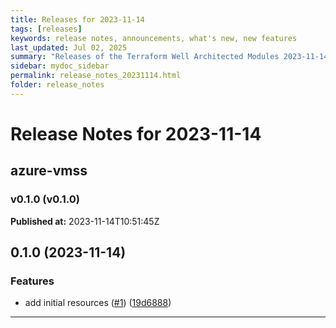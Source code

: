 ```yaml
---
title: Releases for 2023-11-14
tags: [releases]
keywords: release notes, announcements, what's new, new features
last_updated: Jul 02, 2025
summary: "Releases of the Terraform Well Architected Modules 2023-11-14"
sidebar: mydoc_sidebar
permalink: release_notes_20231114.html
folder: release_notes
---
```


# Release Notes for 2023-11-14

## azure-vmss
### v0.1.0 (v0.1.0)
**Published at:** 2023-11-14T10:51:45Z

## 0.1.0 (2023-11-14)


### Features

* add initial resources ([#1](https://github.com/CloudNationHQ/terraform-azure-vmss/issues/1)) ([19d6888](https://github.com/CloudNationHQ/terraform-azure-vmss/commit/19d6888be2826993d821dba582e0eb2efdef8aa2))

---

